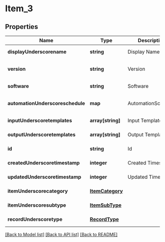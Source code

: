 # Item_3

## Properties
Name | Type | Description | Notes
------------ | ------------- | ------------- | -------------
**displayUnderscorename** | **string** | Display Name | [default to null]
**version** | **string** | Version | [optional] [default to null]
**software** | **string** | Software | [default to null]
**automationUnderscoreschedule** | **map** | AutomationSchedule | [optional] [default to null]
**inputUnderscoretemplates** | **array[string]** | Input Templates | [default to null]
**outputUnderscoretemplates** | **array[string]** | Output Templates | [default to null]
**id** | **string** | Id | [default to null]
**createdUnderscoretimestamp** | **integer** | Created Timestamp | [default to null]
**updatedUnderscoretimestamp** | **integer** | Updated Timestamp | [default to null]
**itemUnderscorecategory** | [**ItemCategory**](ItemCategory.md) |  | [default to null]
**itemUnderscoresubtype** | [**ItemSubType**](ItemSubType.md) |  | [default to null]
**recordUnderscoretype** | [**RecordType**](RecordType.md) |  | [default to null]

[[Back to Model list]](../README.md#documentation-for-models) [[Back to API list]](../README.md#documentation-for-api-endpoints) [[Back to README]](../README.md)


